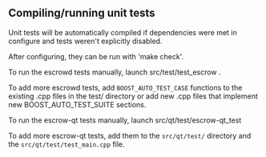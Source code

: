 Compiling/running unit tests
------------------------------------

Unit tests will be automatically compiled if dependencies were met in configure
and tests weren't explicitly disabled.

After configuring, they can be run with 'make check'.

To run the escrowd tests manually, launch src/test/test_escrow .

To add more escrowd tests, add `BOOST_AUTO_TEST_CASE` functions to the existing
.cpp files in the test/ directory or add new .cpp files that
implement new BOOST_AUTO_TEST_SUITE sections.

To run the escrow-qt tests manually, launch src/qt/test/escrow-qt_test

To add more escrow-qt tests, add them to the `src/qt/test/` directory and
the `src/qt/test/test_main.cpp` file.

